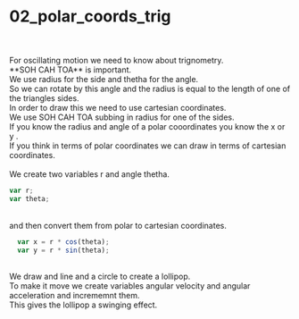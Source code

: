 # 02_polar_coords_trig
</br>
</br>For oscillating motion we need to know about trignometry.</br>
**SOH CAH TOA** is important.</br>
We use radius for the side and thetha for the angle.</br>
So we can rotate by this angle and the radius is equal to the length of one of the triangles sides.</br>
In order to draw this we need to use cartesian coordinates.</br>
We use SOH CAH TOA subbing in radius for one of the sides. </br>
If you know the radius and angle of a polar cooordinates you know the x or y .</br>
If you think in terms of polar coordinates we can draw in terms of cartesian coordinates.</br></br>
We create two variables r and angle thetha. </br>

```js
var r;
var theta;
```

</br>and then convert them from polar to cartesian coordinates.</br>

```js
  var x = r * cos(theta);
  var y = r * sin(theta);
```

</br>We draw and line and a circle to create a lollipop. </br>
To make it move we create variables angular velocity and angular acceleration and incrememnt them. </br>
This gives the lollipop a swinging effect.</br>
